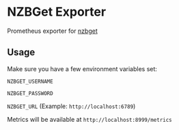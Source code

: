 # NZBGet Exporter

Prometheus exporter for [nzbget](https://github.com/nzbget/nzbget)

## Usage

Make sure you have a few environment variables set:

`NZBGET_USERNAME`

`NZBGET_PASSWORD`

`NZBGET_URL` (Example: `http://localhost:6789`)

Metrics will be available at `http://localhost:8999/metrics`
